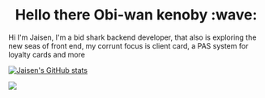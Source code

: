 




<h1 align='center'> Hello there Obi-wan kenoby :wave:</h1>

<p> Hi I'm Jaisen, I'm a bid shark backend developer, that also is exploring the new seas of front end, my corrunt focus is client card, a PAS system 
  for loyalty cards and more <p/>

[![Jaisen's GitHub stats](https://github-readme-stats.vercel.app/api?username=Ivanx95&show_icons=true&theme=radical)](https://github.com/anuraghazra/github-readme-stats)

![](https://komarev.com/ghpvc/?username=Ivanx95)
<!--
**Ivanx95/Ivanx95** is a ✨ _special_ ✨ repository because its `README.md` (this file) appears on your GitHub profile.

Here are some ideas to get you started:

- 🔭 I’m currently working on ...
- 🌱 I’m currently learning ...
- 👯 I’m looking to collaborate on ...
- 🤔 I’m looking for help with ...
- 💬 Ask me about ...
- 📫 How to reach me: ...
- 😄 Pronouns: ...
- ⚡ Fun fact: ...
-->
